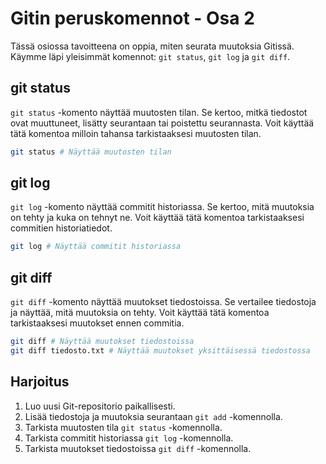 # Gitin peruskomennot - Osa 2

Tässä osiossa tavoitteena on oppia, miten seurata muutoksia Gitissä. Käymme läpi yleisimmät komennot: `git status`, `git log` ja `git diff`.

## git status

`git status` -komento näyttää muutosten tilan. Se kertoo, mitkä tiedostot ovat muuttuneet, lisätty seurantaan tai poistettu seurannasta. Voit käyttää tätä komentoa milloin tahansa tarkistaaksesi muutosten tilan.

```bash
git status # Näyttää muutosten tilan
```

## git log

`git log` -komento näyttää commitit historiassa. Se kertoo, mitä muutoksia on tehty ja kuka on tehnyt ne. Voit käyttää tätä komentoa tarkistaaksesi commitien historiatiedot.

```bash
git log # Näyttää commitit historiassa
```

## git diff

`git diff` -komento näyttää muutokset tiedostoissa. Se vertailee tiedostoja ja näyttää, mitä muutoksia on tehty. Voit käyttää tätä komentoa tarkistaaksesi muutokset ennen commitia.

```bash
git diff # Näyttää muutokset tiedostoissa
git diff tiedosto.txt # Näyttää muutokset yksittäisessä tiedostossa
```

## Harjoitus

1. Luo uusi Git-repositorio paikallisesti.
2. Lisää tiedostoja ja muutoksia seurantaan `git add` -komennolla.
3. Tarkista muutosten tila `git status` -komennolla.
4. Tarkista commitit historiassa `git log` -komennolla.
5. Tarkista muutokset tiedostoissa `git diff` -komennolla.
